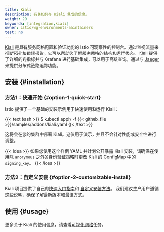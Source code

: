 ```yaml
---
title: Kiali
description: 有关如何与 Kiali 集成的信息。
weight: 29
keywords: [integration,kiali]
owner: istio/wg-environments-maintainers
test: no
---
```

[Kiali](https://kiali.io/) 是具有服务网格配置和验证功能的 Istio
可观察性的控制台。通过监视流量来推断拓扑和错误报告，它可以帮助您了解服务网格的结构和运行状态。
Kiali 提供了详细的的指标并与 Grafana 进行基础集成，可以用于高级查询。通过与
[Jaeger](/zh/docs/ops/integrations/jaeger) 来提供分布式链路追踪功能。

## 安装 {#installation}

### 方法1：快速开始 {#option-1-quick-start}

Istio 提供了一个基础的安装示例用于快速使用和运行 Kiali：

{{< text bash >}}
$ kubectl apply -f {{< github_file >}}/samples/addons/kiali.yaml
{{< /text >}}

这将会在您的集群中部署 Kiali。这仅用于演示，并且不会针对性能或安全性进行调整。

{{< idea >}}
如果您使用这个样例 YAML 并计划公开暴露 Kiali 安装，请确保在使用除
`anonymous` 之外的身份验证策略时更改 Kiali 的 ConfigMap 中的 `signing_key`。
{{< /idea >}}

### 方法2：自定义安装 {#option-2-customizable-install}

Kiali 项目提供了自己的[快速入门指南](https://kiali.io/docs/installation/quick-start)和
[自定义安装方法](https://kiali.io/docs/installation/installation-guide)。
我们建议生产用户遵循这些说明，确保了解最新版本和最佳方式。

## 使用 {#usage}

更多关于 Kiali 的使用信息，请查看[可视化网格](/zh/docs/tasks/observability/kiali/)任务。
